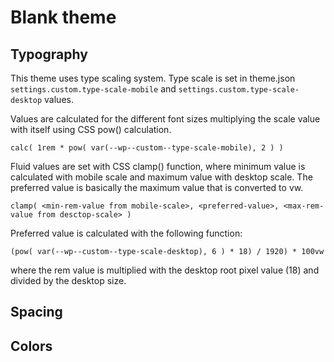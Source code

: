 # Blank theme

## Typography

This theme uses type scaling system. Type scale is set in theme.json `settings.custom.type-scale-mobile` and `settings.custom.type-scale-desktop` values.

Values are calculated for the different font sizes multiplying the scale value with itself using CSS pow() calculation. 

```calc( 1rem * pow( var(--wp--custom--type-scale-mobile), 2 ) )```

Fluid values are set with CSS clamp() function, where minimum value is calculated with mobile scale and maximum value with desktop scale. The preferred value is basically the maximum value that is converted to vw.

```clamp( <min-rem-value from mobile-scale>, <preferred-value>, <max-rem-value from desctop-scale> )```

Preferred value is calculated with the following function:

```(pow( var(--wp--custom--type-scale-desktop), 6 ) * 18) / 1920) * 100vw```

where the rem value is multiplied with the desktop root pixel value (18) and divided by the desktop size.

## Spacing

## Colors